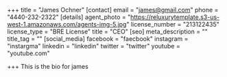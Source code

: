 +++
title = "James Ochner"
[contact]
email = "james@gmail.com"
phone = "4440-232-2322"
[details]
agent_photo = "https://reluxurytemplate.s3-us-west-1.amazonaws.com/agents-img-5.jpg"
license_number = "213122435"
license_type = "BRE License"
title = "CEO"
[seo]
meta_description = ""
title_tag = ""
[social_media]
facebook = "faecbook"
instagram = "instargma"
linkedin = "linkedin"
twitter = "twitter"
youtube = "youtube.com"

+++
This is the bio for james